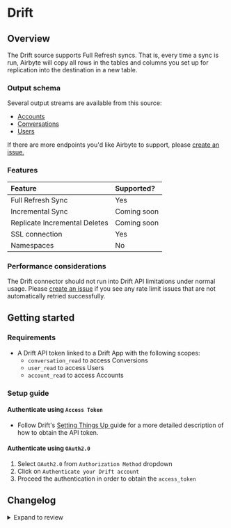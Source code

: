 # Drift

## Overview

The Drift source supports Full Refresh syncs. That is, every time a sync is run, Airbyte will copy all rows in the tables and columns you set up for replication into the destination in a new table.

### Output schema

Several output streams are available from this source:

- [Accounts](https://devdocs.drift.com/docs/account-model)
- [Conversations](https://devdocs.drift.com/docs/conversation-model)
- [Users](https://devdocs.drift.com/docs/user-model)

If there are more endpoints you'd like Airbyte to support, please [create an issue.](https://github.com/airbytehq/airbyte/issues/new/choose)

### Features

| Feature                       | Supported?  |
| :---------------------------- | :---------- |
| Full Refresh Sync             | Yes         |
| Incremental Sync              | Coming soon |
| Replicate Incremental Deletes | Coming soon |
| SSL connection                | Yes         |
| Namespaces                    | No          |

### Performance considerations

The Drift connector should not run into Drift API limitations under normal usage. Please [create an issue](https://github.com/airbytehq/airbyte/issues) if you see any rate limit issues that are not automatically retried successfully.

## Getting started

### Requirements

- A Drift API token linked to a Drift App with the following scopes:
  - `conversation_read` to access Conversions
  - `user_read` to access Users
  - `account_read` to access Accounts

### Setup guide

#### Authenticate using `Access Token`

- Follow Drift's [Setting Things Up ](https://devdocs.drift.com/docs/quick-start)guide for a more detailed description of how to obtain the API token.

#### Authenticate using `OAuth2.0`

1. Select `OAuth2.0` from `Authorization Method` dropdown
2. Click on `Authenticate your Drift account`
3. Proceed the authentication in order to obtain the `access_token`

## Changelog

<details>
  <summary>Expand to review</summary>

| Version | Date       | Pull Request                                             | Subject                                                                         |
| :------ | :--------- | :------------------------------------------------------- | :------------------------------------------------------------------------------ |
| 0.4.32 | 2025-08-09 | [64363](https://github.com/airbytehq/airbyte/pull/64363) | Update dependencies |
| 0.4.31 | 2025-07-26 | [63987](https://github.com/airbytehq/airbyte/pull/63987) | Update dependencies |
| 0.4.30 | 2025-07-19 | [63545](https://github.com/airbytehq/airbyte/pull/63545) | Update dependencies |
| 0.4.29 | 2025-07-12 | [62982](https://github.com/airbytehq/airbyte/pull/62982) | Update dependencies |
| 0.4.28 | 2025-07-05 | [62755](https://github.com/airbytehq/airbyte/pull/62755) | Update dependencies |
| 0.4.27 | 2025-06-28 | [62430](https://github.com/airbytehq/airbyte/pull/62430) | Update dependencies |
| 0.4.26 | 2025-06-22 | [61990](https://github.com/airbytehq/airbyte/pull/61990) | Update dependencies |
| 0.4.25 | 2025-06-14 | [61286](https://github.com/airbytehq/airbyte/pull/61286) | Update dependencies |
| 0.4.24 | 2025-05-24 | [60398](https://github.com/airbytehq/airbyte/pull/60398) | Update dependencies |
| 0.4.23 | 2025-05-10 | [60022](https://github.com/airbytehq/airbyte/pull/60022) | Update dependencies |
| 0.4.22 | 2025-05-03 | [59445](https://github.com/airbytehq/airbyte/pull/59445) | Update dependencies |
| 0.4.21 | 2025-04-26 | [58866](https://github.com/airbytehq/airbyte/pull/58866) | Update dependencies |
| 0.4.20 | 2025-04-19 | [58319](https://github.com/airbytehq/airbyte/pull/58319) | Update dependencies |
| 0.4.19 | 2025-04-12 | [57841](https://github.com/airbytehq/airbyte/pull/57841) | Update dependencies |
| 0.4.18 | 2025-04-05 | [57235](https://github.com/airbytehq/airbyte/pull/57235) | Update dependencies |
| 0.4.17 | 2025-03-29 | [56482](https://github.com/airbytehq/airbyte/pull/56482) | Update dependencies |
| 0.4.16 | 2025-03-22 | [55952](https://github.com/airbytehq/airbyte/pull/55952) | Update dependencies |
| 0.4.15 | 2025-03-08 | [55300](https://github.com/airbytehq/airbyte/pull/55300) | Update dependencies |
| 0.4.14 | 2025-03-01 | [54980](https://github.com/airbytehq/airbyte/pull/54980) | Update dependencies |
| 0.4.13 | 2025-02-22 | [54435](https://github.com/airbytehq/airbyte/pull/54435) | Update dependencies |
| 0.4.12 | 2025-02-15 | [53727](https://github.com/airbytehq/airbyte/pull/53727) | Update dependencies |
| 0.4.11 | 2025-02-08 | [53348](https://github.com/airbytehq/airbyte/pull/53348) | Update dependencies |
| 0.4.10 | 2025-02-01 | [52822](https://github.com/airbytehq/airbyte/pull/52822) | Update dependencies |
| 0.4.9 | 2025-01-25 | [52344](https://github.com/airbytehq/airbyte/pull/52344) | Update dependencies |
| 0.4.8 | 2025-01-18 | [51641](https://github.com/airbytehq/airbyte/pull/51641) | Update dependencies |
| 0.4.7 | 2025-01-11 | [51096](https://github.com/airbytehq/airbyte/pull/51096) | Update dependencies |
| 0.4.6 | 2024-12-28 | [50540](https://github.com/airbytehq/airbyte/pull/50540) | Update dependencies |
| 0.4.5 | 2024-12-21 | [50007](https://github.com/airbytehq/airbyte/pull/50007) | Update dependencies |
| 0.4.4 | 2024-12-14 | [49484](https://github.com/airbytehq/airbyte/pull/49484) | Update dependencies |
| 0.4.3 | 2024-12-12 | [49159](https://github.com/airbytehq/airbyte/pull/49159) | Update dependencies |
| 0.4.2 | 2024-12-11 | [47674](https://github.com/airbytehq/airbyte/pull/47674) | Starting with this version, the Docker image is now rootless. Please note that this and future versions will not be compatible with Airbyte versions earlier than 0.64 |
| 0.4.1 | 2024-08-16 | [44196](https://github.com/airbytehq/airbyte/pull/44196) | Bump source-declarative-manifest version |
| 0.4.0 | 2024-08-15 | [44153](https://github.com/airbytehq/airbyte/pull/44153) | Refactor connector to manifest-only format |
| 0.3.17 | 2024-08-12 | [43897](https://github.com/airbytehq/airbyte/pull/43897) | Update dependencies |
| 0.3.16 | 2024-08-10 | [43624](https://github.com/airbytehq/airbyte/pull/43624) | Update dependencies |
| 0.3.15 | 2024-08-03 | [43119](https://github.com/airbytehq/airbyte/pull/43119) | Update dependencies |
| 0.3.14 | 2024-07-27 | [42624](https://github.com/airbytehq/airbyte/pull/42624) | Update dependencies |
| 0.3.13 | 2024-07-20 | [42188](https://github.com/airbytehq/airbyte/pull/42188) | Update dependencies |
| 0.3.12 | 2024-07-13 | [41771](https://github.com/airbytehq/airbyte/pull/41771) | Update dependencies |
| 0.3.11 | 2024-07-10 | [41347](https://github.com/airbytehq/airbyte/pull/41347) | Update dependencies |
| 0.3.10 | 2024-07-09 | [41300](https://github.com/airbytehq/airbyte/pull/41300) | Update dependencies |
| 0.3.9 | 2024-07-06 | [40889](https://github.com/airbytehq/airbyte/pull/40889) | Update dependencies |
| 0.3.8 | 2024-06-25 | [40299](https://github.com/airbytehq/airbyte/pull/40299) | Update dependencies |
| 0.3.7 | 2024-06-22 | [39976](https://github.com/airbytehq/airbyte/pull/39976) | Update dependencies |
| 0.3.6 | 2024-06-04 | [39007](https://github.com/airbytehq/airbyte/pull/39007) | [autopull] Upgrade base image to v1.2.1 |
| 0.3.5 | 2024-05-20 | [38321](https://github.com/airbytehq/airbyte/pull/38321) | Make compatability with builder |
| 0.3.4 | 2024-05-03 | [37592](https://github.com/airbytehq/airbyte/pull/37592) | Change `last_records` to `last_record` |
| 0.3.3 | 2024-04-19 | [37153](https://github.com/airbytehq/airbyte/pull/37153) | Upgrade to CDK 0.80.0 and manage dependencies with Poetry. |
| 0.3.2 | 2024-04-15 | [37153](https://github.com/airbytehq/airbyte/pull/37153) | Base image migration: remove Dockerfile and use the python-connector-base image |
| 0.3.1 | 2024-04-12 | [37153](https://github.com/airbytehq/airbyte/pull/37153) | schema descriptions |
| 0.3.0 | 2023-08-05 | [29121](https://github.com/airbytehq/airbyte/pull/29121) | Migrate Python CDK to Low Code CDK |
| 0.2.7 | 2023-06-09 | [27202](https://github.com/airbytehq/airbyte/pull/27202) | Remove authSpecification in favour of advancedAuth in specification |
| 0.2.6 | 2023-03-07 | [23810](https://github.com/airbytehq/airbyte/pull/23810) | Prepare for cloud |
| 0.2.5 | 2021-12-14 | [8429](https://github.com/airbytehq/airbyte/pull/8429) | Updated titles and descriptions |
| 0.2.3 | 2021-10-27 | [7247](https://github.com/airbytehq/airbyte/pull/7247) | Migrate to the CDK |
| 0.2.3 | 2021-10-25 | [7337](https://github.com/airbytehq/airbyte/pull/7337) | Added support of `OAuth 2.0` authorisation option |

</details>
